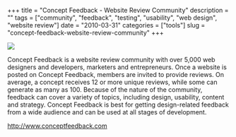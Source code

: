 +++
title = "Concept Feedback - Website Review Community"
description = ""
tags = ["community", "feedback", "testing", "usability", "web design", "website review"]
date = "2010-03-31"
categories = ["tools"]
slug = "concept-feedback-website-review-community"
+++


<div class="tool-screenshot mb1"><a href="http://www.conceptfeedback.com/"><img id='bluga-thumbnail-2763' class='bluga-thumbnail custom' src='http://media.konigi.com/bluga/
wt52306d9d14e90_custom.jpg'/></a></div><p>Concept Feedback is a website review community with over 5,000 web designers and developers, marketers and entrepreneurs. Once a website is posted on Concept Feedback, members are invited to provide reviews. On average, a concept receives 12 or more unique reviews, while some can generate as many as 100. Because of the nature of the community, feedback can cover a variety of topics, including design, usability, content and strategy. Concept Feedback is best for getting design-related feedback from a wide audience and can be used at all stages of development.</p>

  
<p><a href="http://www.conceptfeedback.com/">http://www.conceptfeedback.com</a></p>
      
